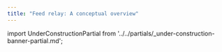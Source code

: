 ```yaml
---
title: "Feed relay: A conceptual overview"
---
```



import UnderConstructionPartial from '../../partials/_under-construction-banner-partial.md'; 

<UnderConstructionPartial />